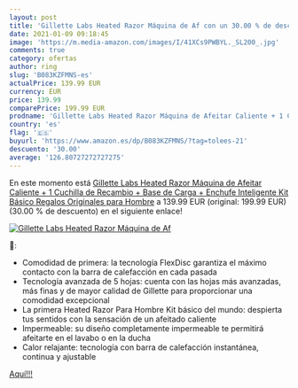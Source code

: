```yaml
---
layout: post
title: 'Gillette Labs Heated Razor Máquina de Af con un 30.00 % de descuento'
date: 2021-01-09 09:18:45
image: 'https://m.media-amazon.com/images/I/41XCs9PWBYL._SL200_.jpg'
comments: true
category: ofertas
author: ring
slug: 'B083KZFMNS-es'
actualPrice: 139.99 EUR
currency: EUR
price: 139.99
comparePrice: 199.99 EUR
prodname: 'Gillette Labs Heated Razor Máquina de Afeitar Caliente + 1 Cuchilla de Recambio + Base de Carga + Enchufe Inteligente  Kit Básico  Regalos Originales para Hombre'
country: 'es'
flag: '🇪🇸'
buyurl: 'https://www.amazon.es/dp/B083KZFMNS/?tag=tolees-21'
descuento: '30.00'
average: '126.80727272727275'
---
```


En este momento está [Gillette Labs Heated Razor Máquina de Afeitar Caliente + 1 Cuchilla de Recambio + Base de Carga + Enchufe Inteligente  Kit Básico  Regalos Originales para Hombre](https://www.amazon.es/dp/B083KZFMNS/?tag=tolees-21) a 139.99 EUR (original: 199.99 EUR) (30.00 %  de descuento) en el siguiente enlace!

[![Gillette Labs Heated Razor Máquina de Af](https://m.media-amazon.com/images/I/41XCs9PWBYL._SL200_.jpg)](https://www.amazon.es/dp/B083KZFMNS/?tag=tolees-21)

🔎:

- Comodidad de primera: la tecnología FlexDisc garantiza el máximo contacto con la barra de calefacción en cada pasada
- Tecnología avanzada de 5 hojas: cuenta con las hojas más avanzadas, más finas y de mayor calidad de Gillette para proporcionar una comodidad excepcional
- La primera Heated Razor Para Hombre Kit básico del mundo: despierta tus sentidos con la sensación de un afeitado caliente
- Impermeable: su diseño completamente impermeable te permitirá afeitarte en el lavabo o en la ducha
- Calor relajante: tecnología con barra de calefacción instantánea, continua y ajustable

[Aquí!!!](https://www.amazon.es/dp/B083KZFMNS/?tag=tolees-21)
